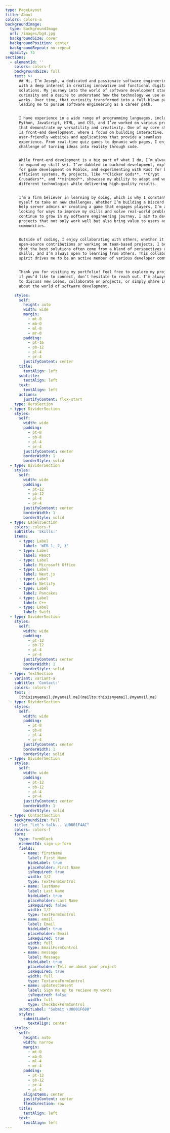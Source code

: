```yaml
---
type: PageLayout
title: About
colors: colors-a
backgroundImage:
  type: BackgroundImage
  url: /images/bg4.jpg
  backgroundSize: cover
  backgroundPosition: center
  backgroundRepeat: no-repeat
  opacity: 75
sections:
  - elementId: ''
    colors: colors-f
    backgroundSize: full
    text: >+
      ## Hi, I’m Joseph, a dedicated and passionate software engineering student
      with a deep interest in creating innovative and functional digital
      solutions. My journey into the world of software development started with
      curiosity and a desire to understand how the technology we use every day
      works. Over time, that curiosity transformed into a full-blown passion,
      leading me to pursue software engineering as a career path.


      I have experience in a wide range of programming languages, including
      Python, JavaScript, HTML, and CSS, and I’ve worked on various projects
      that demonstrate my versatility and creativity. One of my core strengths
      is front-end development, where I focus on building interactive,
      user-friendly websites and applications that provide a seamless
      experience. From real-time quiz games to dynamic web pages, I enjoy the
      challenge of turning ideas into reality through code.


      While front-end development is a big part of what I do, I’m always eager
      to expand my skill set. I’ve dabbled in backend development, exploring Lua
      for game development on Roblox, and experimenting with Rust for building
      efficient systems. My projects, like **Clicker Gods**, **Crypt
      Crusaders**, and **minimod**, showcase my ability to adapt and work across
      different technologies while delivering high-quality results.


      I’m a firm believer in learning by doing, which is why I constantly push
      myself to take on new challenges. Whether I’m building a Discord bot to
      help server admins or creating a game that engages players, I’m always
      looking for ways to improve my skills and solve real-world problems. As I
      continue to grow in my software engineering journey, I aim to develop
      projects that not only work well but also bring value to users and
      communities.


      Outside of coding, I enjoy collaborating with others, whether it’s through
      open-source contributions or working on team-based projects. I believe
      that the best solutions often come from a blend of perspectives and
      skills, and I’m always open to learning from others. This collaborative
      spirit drives me to be an active member of various developer communities.


      Thank you for visiting my portfolio! Feel free to explore my projects, and
      if you’d like to connect, don’t hesitate to reach out. I’m always excited
      to discuss new ideas, collaborate on projects, or simply share insights
      about the world of software development.

    styles:
      self:
        height: auto
        width: wide
        margin:
          - mt-0
          - mb-0
          - ml-0
          - mr-0
        padding:
          - pt-16
          - pb-12
          - pl-4
          - pr-4
        justifyContent: center
      title:
        textAlign: left
      subtitle:
        textAlign: left
      text:
        textAlign: left
      actions:
        justifyContent: flex-start
    type: HeroSection
  - type: DividerSection
    styles:
      self:
        width: wide
        padding:
          - pt-8
          - pb-8
          - pl-4
          - pr-4
        justifyContent: center
        borderWidth: 1
        borderStyle: solid
  - type: DividerSection
    styles:
      self:
        width: wide
        padding:
          - pt-12
          - pb-12
          - pl-4
          - pr-4
        justifyContent: center
        borderWidth: 1
        borderStyle: solid
  - type: LabelsSection
    colors: colors-f
    subtitle: 'Skills:'
    items:
      - type: Label
        label: 'WEB 1, 2, 3'
      - type: Label
        label: React
      - type: Label
        label: Microsoft Office
      - type: Label
        label: Next.js
      - type: Label
        label: Netlify
      - type: Label
        label: Pancakes
      - type: Label
        label: C++
      - type: Label
        label: Swift
  - type: DividerSection
    styles:
      self:
        width: wide
        padding:
          - pt-12
          - pb-12
          - pl-4
          - pr-4
        justifyContent: center
        borderWidth: 1
        borderStyle: solid
  - type: TextSection
    variant: variant-a
    subtitle: 'Contact:'
    colors: colors-f
    text: |
      [thisismyemail.@myemail.me](mailto:thisismyemail.@myemail.me)
  - type: DividerSection
    styles:
      self:
        width: wide
        padding:
          - pt-8
          - pb-8
          - pl-4
          - pr-4
        justifyContent: center
        borderWidth: 1
        borderStyle: solid
  - type: DividerSection
    styles:
      self:
        width: wide
        padding:
          - pt-12
          - pb-12
          - pl-4
          - pr-4
        justifyContent: center
        borderWidth: 1
        borderStyle: solid
  - type: ContactSection
    backgroundSize: full
    title: "Let’s talk... \U0001F4AC"
    colors: colors-f
    form:
      type: FormBlock
      elementId: sign-up-form
      fields:
        - name: firstName
          label: First Name
          hideLabel: true
          placeholder: First Name
          isRequired: true
          width: 1/2
          type: TextFormControl
        - name: lastName
          label: Last Name
          hideLabel: true
          placeholder: Last Name
          isRequired: false
          width: 1/2
          type: TextFormControl
        - name: email
          label: Email
          hideLabel: true
          placeholder: Email
          isRequired: true
          width: full
          type: EmailFormControl
        - name: message
          label: Message
          hideLabel: true
          placeholder: Tell me about your project
          isRequired: true
          width: full
          type: TextareaFormControl
        - name: updatesConsent
          label: Sign me up to recieve my words
          isRequired: false
          width: full
          type: CheckboxFormControl
      submitLabel: "Submit \U0001F680"
      styles:
        submitLabel:
          textAlign: center
    styles:
      self:
        height: auto
        width: narrow
        margin:
          - mt-0
          - mb-0
          - ml-4
          - mr-4
        padding:
          - pt-12
          - pb-12
          - pr-4
          - pl-4
        alignItems: center
        justifyContent: center
        flexDirection: row
      title:
        textAlign: left
      text:
        textAlign: left
---
```

